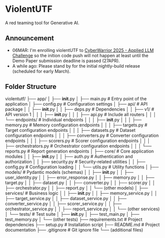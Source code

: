 # ViolentUTF
A red teaming tool for Generative AI.

## Announcement
- 06MAR: I'm enrolling violentUTF to [CyberWarrior 2025 - Applied LLM Challenge](https://www.svcsi.org/events-1/cyberwarrior-2025-applied-llm-challenge) so the inition code push will not happen at least until the Demo Paper submission deadline is passed (27APR).
- A while ago: Please stand by for the initial nightly-build release (scheduled for early March). 

## Folder Structure
violentutf/
├── app/
│   ├── __init__.py
│   ├── main.py            # Entry point of the application
│   ├── config.py          # Configuration settings
│   ├── api/               # API package
│   │   ├── __init__.py
│   │   ├── deps.py        # Dependencies
│   │   ├── v1/            # API version 1
│   │   │   ├── __init__.py
│   │   │   ├── api.py     # Include all routers
│   │   │   └── endpoints/ # Individual endpoints
│   │   │       ├── __init__.py
│   │   │       ├── memory.py                # Memory configuration endpoints
│   │   │       ├── targets.py               # Target configuration endpoints
│   │   │       ├── datasets.py              # Dataset configuration endpoints
│   │   │       ├── converters.py            # Converter configuration endpoints
│   │   │       ├── scorers.py               # Scorer configuration endpoints
│   │   │       ├── orchestrators.py         # Orchestrator configuration endpoints
│   │   │       └── reports.py               # Report generation endpoints
│   ├── core/              # Core application modules
│   │   ├── __init__.py
│   │   ├── auth.py        # Authentication and authorization
│   │   ├── security.py    # Security-related utilities
│   │   ├── config.py      # Configuration loading
│   │   └── utils.py       # Utility functions
│   ├── models/            # Pydantic models (schemas)
│   │   ├── __init__.py
│   │   ├── user_identity.py
│   │   ├── error_response.py
│   │   ├── memory.py
│   │   ├── target.py
│   │   ├── dataset.py
│   │   ├── converter.py
│   │   ├── scorer.py
│   │   ├── orchestrator.py
│   │   ├── report.py
│   │   └── (other models)
│   ├── services/          # Business logic
│   │   ├── __init__.py
│   │   ├── memory_service.py
│   │   ├── target_service.py
│   │   ├── dataset_service.py
│   │   ├── converter_service.py
│   │   ├── scorer_service.py
│   │   ├── orchestrator_service.py
│   │   ├── report_service.py
│   │   └── (other services)
│   └── tests/             # Test suite
│       ├── __init__.py
│       ├── test_main.py
│       ├── test_memory.py
│       └── (other tests)
├── requirements.txt       # Project dependencies
├── setup.py               # Installation script
├── README.md              # Project documentation
├── .gitignore             # Git ignore file
└── (additional files)